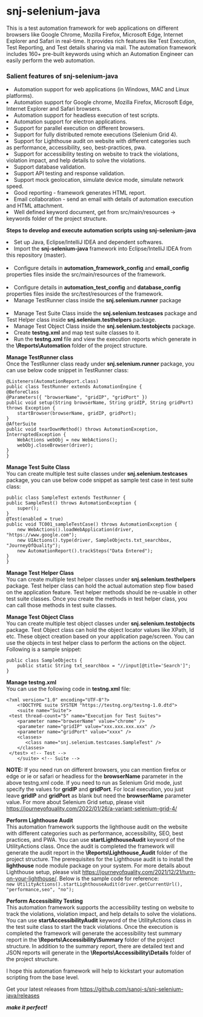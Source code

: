 # snj-selenium-java
This is a test automation framework for web applications on different browsers like Google Chrome, Mozilla Firefox, Microsoft Edge, Internet Explorer and Safari in real-time. It provides rich features like Test Execution, Test Reporting, and Test details sharing via mail. The automation framework includes 160+ pre-built keywords using which an Automation Engineer can easily perform the web automation.

<h3>Salient features of snj-selenium-java</h3>
<li>Automation support for web applications (in Windows, MAC and Linux platforms).
<br><li>Automation support for Google chrome, Mozilla Firefox, Microsoft Edge, Internet Explorer and Safari browsers.
<br><li>Automation support for headless execution of test scripts.
<br><li>Automation support for electron applications.
<br><li>Support for parallel execution on different browsers.
<br><li>Support for fully distributed remote executions (Selenium Grid 4).
<br><li>Support for Lighthouse audit on website with different categories such as performance, accessibility, seo, best-practices, pwa. 
<br><li>Support for accessibility testing on website to track the violations, violation impact, and help details to solve the violations.
<br><li>Support database validation.
<br><li>Support API testing and response validation.
<br><li>Support mock geolocation, simulate device mode, simulate network speed.
<br><li>Good reporting - framework generates HTML report.  
<br><li>Email collaboration - send an email with details of automation execution and HTML attachment. 
<br><li>Well defined keyword document, get from src/main/resources -> keywords folder of the project structure. 
	
**Steps to develop and execute automation scripts using snj-selenium-java**
<br><li>Set up Java, Eclipse/IntelliJ IDEA and dependent softwares.
<br><li>Import the **snj-selenium-java** framework into Eclipse/IntelliJ IDEA from this repository (master).	
<br><li>Configure details in **automation_framework_config** and **email_config** properties files inside the src/main/resources of the framework. 	
<br><li>Configure details in **automation_test_config** and **database_config** properties files inside the src/test/resources of the framework. 
<br><li>Manage TestRunner class inside the **snj.selenium.runner** package	
<br><li>Manage Test Suite Class inside the **snj.selenium.testcases** package and Test Helper class inside **snj.selenium.testhelpers** package.
<br><li>Manage Test Object Class inside the **snj.selenium.testobjects** package.
<br><li>Create **testng.xml** and map test suite classes to it.
<br><li>Run the **testng.xml** file and view the execution reports which generate in the **\Reports\Automation** folder of the project structure.	

**Manage TestRunner class**
<br>Once the TestRunner class ready under **snj.selenium.runner** package, you can use below code snippet in TestRunner class:
	
	@Listeners(AutomationReport.class)
	public class TestRunner extends AutomationEngine {
	@BeforeClass
	@Parameters({ "browserName", "gridIP", "gridPort" })
	public void setup(String browserName, String gridIP, String gridPort) throws Exception {
		startBrowser(browserName, gridIP, gridPort);
	}
	@AfterSuite
	public void tearDownMethod() throws AutomationException, InterruptedException {
		WebActions webObj = new WebActions();
		webObj.closeBrowser(driver);
	}
	}
	
**Manage Test Suite Class**
<br>You can create multiple test suite classes under **snj.selenium.testcases** package, you can use below code snippet as sample test case in test suite class:
	
	public class SampleTest extends TestRunner {
	public SampleTest() throws AutomationException {
		super();
	}
	@Test(enabled = true)
	public void TC001_sampleTestCase() throws AutomationException {
		new WebActions().loadWebApplication(driver, "https://www.google.com");
		new UIActions().type(driver, SampleObjects.txt_searchbox, "JourneyOfQuality");
		new AutomationReport().trackSteps("Data Entered");
	}
	}
	
**Manage Test Helper Class**
<br>You can create multiple test helper classes under **snj.selenium.testhelpers** package. Test helper class can hold the actual automation step flow based on the application feature. Test helper methods should be re-usable in other test suite classes. Once you create the methods in test helper class, you can call those methods in test suite classes. 
	
**Manage Test Object Class**
<br>You can create multiple test object classes under **snj.selenium.testobjects** package. Test Object class can hold the object locator values like XPath, Id etc. These object creation based on your application page/screen. You can use the objects in test helper class to perform the actions on the object. Following is a sample snippet:
	
	public class SampleObjects {
		public static String txt_searchbox = "//input[@title='Search']";
	}
	
**Manage testng.xml**
<br>You can use the following code in **testng.xml** file:
	
	<?xml version="1.0" encoding="UTF-8"?>
        <!DOCTYPE suite SYSTEM "https://testng.org/testng-1.0.dtd">
        <suite name="Suite">
	 <test thread-count="5" name="Execution for Test Suites">
		<parameter name="browserName" value="chrome" />
		<parameter name="gridIP" value="xxx.xxx.xxx.xxx" />
		<parameter name="gridPort" value="xxxx" />
		<classes>
		   <class name="snj.selenium.testcases.SampleTest" />
		</classes>
	 </test> <!-- Test -->
        </suite> <!-- Suite -->

**NOTE:** If you need run on different browsers, you can mention firefox or edge or ie or safari or headless for the **browserName** parameter in the above testng.xml code. If you need to run as Selenium Grid mode, just specify the values for **gridIP** and **gridPort**. For local execution, you just leave **gridIP** and **gridPort** as blank but need the **browserName** parameter value. For more about Selenium Grid setup, please visit https://journeyofquality.com/2022/01/26/a-variant-selenium-grid-4/   

**Perform Lighthouse Audit**
<br>This automation framework supports the lighthouse audit on the website with different categories such as performance, accessibility, SEO, best practices, and PWA. You can use **startLighthouseAudit** keyword of the UtilityActions class. Once the audit is completed the framework will generate the audit report in the **\Reports\Lighthouse_Audit** folder of the project structure. The prerequisites for the Lighthouse audit is to install the **lighthouse** node module package on your system. For more details about Lighthouse setup, please visit https://journeyofquality.com/2021/12/21/turn-on-your-lighthouse/. Below is the sample code for reference:
<br>`new UtilityActions().startLighthouseAudit(driver.getCurrentUrl(), "performance,seo", "no");`	

**Perform Accessibility Testing**
<br>This automation framework supports the accessibility testing on website to track the violations, violation impact, and help details to solve the violations. You can use **startAccessibilityAudit** keyword of the UtilityActions class in the test suite class to start the track violations. Once the execution is completed the framework will generate the accessibility test summary report in the **\Reports\Accessibility\Summary** folder of the project structure. In addition to the summary report, there are detailed text and JSON reports will generate in the **\Reports\Accessibility\Details** folder of the project structure.

I hope this automation framework will help to kickstart your automation scripting from the base level.	
	
Get your latest releases from https://github.com/sanoj-s/snj-selenium-java/releases	
	
_**make it perfect!**_
